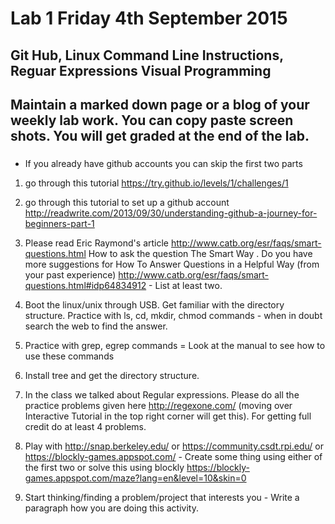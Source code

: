 # Lab 1  Friday 4th September 2015

## Git Hub, Linux Command Line Instructions, Reguar Expressions Visual Programming

## Maintain a marked down page or a blog of your weekly lab work. You can copy paste screen shots. You will get graded at the end of the lab. 
###

- If you already have github accounts you can skip the first two parts

1. go through this tutorial https://try.github.io/levels/1/challenges/1

2. go through this tutorial to set up a github account http://readwrite.com/2013/09/30/understanding-github-a-journey-for-beginners-part-1


21. Please read Eric Raymond's article http://www.catb.org/esr/faqs/smart-questions.html How to ask the question The Smart Way . Do you have more suggestions for How To Answer Questions in a Helpful Way (from your past experience) http://www.catb.org/esr/faqs/smart-questions.html#idp64834912  - List at least two.

3. Boot the linux/unix through USB. Get familiar with the directory structure.
Practice with ls, cd, mkdir, chmod commands - when in doubt search the web to find the answer.

31. Practice with grep, egrep commands = Look at the manual to see how to use these commands

4. Install tree and get the directory structure.

5. In the class we talked about Regular expressions. Please do all 
the practice problems given here http://regexone.com/ (moving over Interactive Tutorial in the top right corner will get this). For getting full credit do at least 4 problems.

6. Play with http://snap.berkeley.edu/ or https://community.csdt.rpi.edu/ or
https://blockly-games.appspot.com/ - Create some thing using either of the first two or solve this using blockly https://blockly-games.appspot.com/maze?lang=en&level=10&skin=0

7. Start thinking/finding a problem/project that interests you - Write a paragraph how you are doing this activity.
